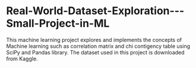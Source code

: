 # Real-World-Dataset-Exploration---Small-Project-in-ML
This machine learning project explores and implements the concepts of Machine learning such as correlation matrix and chi contigency table using SciPy and Pandas library. The dataset used in this project is downloaded from Kaggle.
